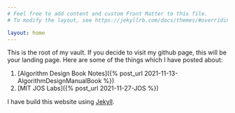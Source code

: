 ```yaml
---
# Feel free to add content and custom Front Matter to this file.
# To modify the layout, see https://jekyllrb.com/docs/themes/#overriding-theme-defaults

layout: home
---
```


This is the root of my vault. If you decide to visit my github page, this will be your landing page.
Here are some of the things which I have posted about:
1. [Algorithm Design Book Notes]({% post_url 2021-11-13-AlgorithmDesignManualBook %})
2. [MIT JOS Labs]({% post_url 2021-11-27-JOS %})

I have build this website using [Jekyll](https://jekyllrb.com/).
